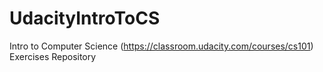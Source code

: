 # UdacityIntroToCS
Intro to Computer Science (https://classroom.udacity.com/courses/cs101) Exercises Repository
